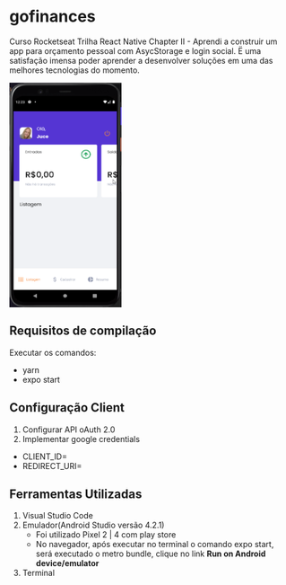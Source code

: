# gofinances
Curso Rocketseat Trilha React Native Chapter II - Aprendi a construir um app para orçamento pessoal com AsycStorage e login social.
Ë uma satisfação imensa poder aprender a desenvolver soluções em uma das melhores tecnologias do momento.

<a href="url"><img src="https://github.com/jucebrasil/gofinances/blob/master/Video-sexta-feira%2C%203%20de%20setembro%20de%202021%201.gif" align="center" height="400" width="200" ></a>

Requisitos de compilação
------------------

Executar os comandos:
- yarn
- expo start

Configuração Client
-----------------

  1. Configurar  API oAuth 2.0
  2. Implementar google credentials
   * CLIENT_ID=
   * REDIRECT_URI=

Ferramentas Utilizadas
-----------------

  1. Visual Studio Code
  2. Emulador(Android Studio versão 4.2.1)
      * Foi utilizado Pixel 2 | 4 com play store
      * No navegador, após executar no terminal o comando expo start, 
      será executado o metro bundle, clique no link **Run on Android device/emulator**
  4. Terminal
  
   

